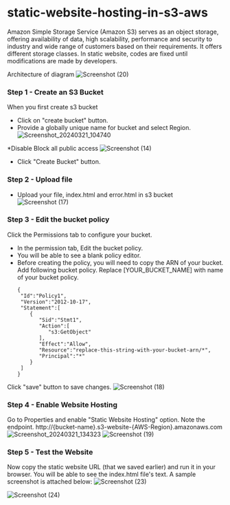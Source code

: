 # static-website-hosting-in-s3-aws

Amazon Simple Storage Service (Amazon S3) serves as an object storage, offering availability of data, high scalability, performance and security to industry and wide range of customers based on their requirements. It offers different storage classes. In static website, codes are fixed until modifications are made by developers.

Architecture of diagram
![Screenshot (20)](https://github.com/DHARANIDHARAN2307/static-website-hosting-in-s3-aws/assets/113666779/8280333f-bdaf-47ac-a337-5b2ab88b111b)

### Step 1 - Create an S3 Bucket
When you first create s3 bucket
* Click on "create bucket" button.
* Provide a globally unique name for bucket and select Region.
![Screenshot_20240321_104740](https://github.com/DHARANIDHARAN2307/static-website-hosting-in-s3-aws/assets/113666779/89fec0e7-c339-4b51-b104-577e46527776)

*Disable Block all public access
![Screenshot (14)](https://github.com/DHARANIDHARAN2307/static-website-hosting-in-s3-aws/assets/113666779/95dbe58b-c3af-40c4-9983-69bb00624be2)
* Click "Create Bucket" button.
### Step 2 - Upload file
* Upload your file, index.html and error.html in s3 bucket
![Screenshot (17)](https://github.com/DHARANIDHARAN2307/static-website-hosting-in-s3-aws/assets/113666779/8fe2f96e-ae96-4dfb-a333-b9905efcf0b8)

### Step 3 - Edit the bucket policy
Click the Permissions tab to configure your bucket.
* In the permission tab, Edit the bucket policy.
* You will be able to see a blank policy editor.
* Before creating the policy,  you will need to copy the ARN of your bucket.
Add following bucket policy. Replace [YOUR_BUCKET_NAME] with name of your bucket policy.
  ```
  { 
   "Id":"Policy1",
   "Version":"2012-10-17",
   "Statement":[ 
      { 
         "Sid":"Stmt1",
         "Action":[ 
            "s3:GetObject"
         ],
         "Effect":"Allow",
         "Resource":"replace-this-string-with-your-bucket-arn/*",
         "Principal":"*"
      }
   ]
  }
  ```
Click "save" button to save changes.
![Screenshot (18)](https://github.com/DHARANIDHARAN2307/static-website-hosting-in-s3-aws/assets/113666779/1b5173c1-3449-4bcf-b653-e5080081dfa3)
### Step 4 - Enable Website Hosting
Go to Properties and enable "Static Website Hosting" option.
Note the endpoint. http://{bucket-name}.s3-website-{AWS-Region}.amazonaws.com
![Screenshot_20240321_134323](https://github.com/DHARANIDHARAN2307/static-website-hosting-in-s3-aws/assets/113666779/d618f8fb-88f0-4cfa-8e4b-021d917ddb14)
![Screenshot (19)](https://github.com/DHARANIDHARAN2307/static-website-hosting-in-s3-aws/assets/113666779/641e4f3b-f004-489d-887d-b0e00ba9cc23)
### Step 5 - Test the Website
Now copy the static website URL (that we saved earlier) and run it in your browser. You will be able to see the index.html file's text. A sample screenshot is attached below:
![Screenshot (23)](https://github.com/DHARANIDHARAN2307/static-website-hosting-in-s3-aws/assets/113666779/4bc688e1-9534-4990-8693-b3fa71ca098b)

![Screenshot (24)](https://github.com/DHARANIDHARAN2307/static-website-hosting-in-s3-aws/assets/113666779/936dcd27-0786-4f47-9be1-f43e6458fc3e)





